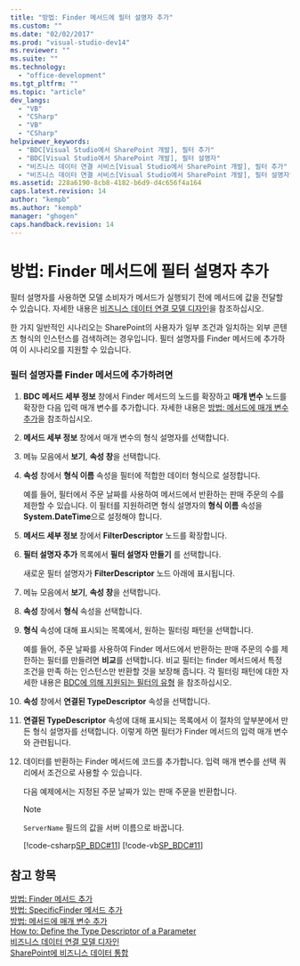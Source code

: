 ```yaml
---
title: "방법: Finder 메서드에 필터 설명자 추가"
ms.custom: ""
ms.date: "02/02/2017"
ms.prod: "visual-studio-dev14"
ms.reviewer: ""
ms.suite: ""
ms.technology: 
  - "office-development"
ms.tgt_pltfrm: ""
ms.topic: "article"
dev_langs: 
  - "VB"
  - "CSharp"
  - "VB"
  - "CSharp"
helpviewer_keywords: 
  - "BDC[Visual Studio에서 SharePoint 개발], 필터 추가"
  - "BDC[Visual Studio에서 SharePoint 개발], 필터 설명자"
  - "비즈니스 데이터 연결 서비스[Visual Studio에서 SharePoint 개발], 필터 추가"
  - "비즈니스 데이터 연결 서비스[Visual Studio에서 SharePoint 개발], 필터 설명자"
ms.assetid: 228a6190-8cb8-4182-b6d9-d4c656f4a164
caps.latest.revision: 14
author: "kempb"
ms.author: "kempb"
manager: "ghogen"
caps.handback.revision: 14
---
```

# 방법: Finder 메서드에 필터 설명자 추가
  필터 설명자를 사용하면 모델 소비자가 메서드가 실행되기 전에 메서드에 값을 전달할 수 있습니다.  자세한 내용은 [비즈니스 데이터 연결 모델 디자인](../sharepoint/designing-a-business-data-connectivity-model.md)을 참조하십시오.  
  
 한 가지 일반적인 시나리오는 SharePoint의 사용자가 일부 조건과 일치하는 외부 콘텐츠 형식의 인스턴스를 검색하려는 경우입니다.  필터 설명자를 Finder 메서드에 추가하여 이 시나리오를 지원할 수 있습니다.  
  
### 필터 설명자를 Finder 메서드에 추가하려면  
  
1.  **BDC 메서드 세부 정보** 창에서 Finder 메서드의 노드를 확장하고 **매개 변수** 노드를 확장한 다음 입력 매개 변수를 추가합니다.  자세한 내용은 [방법: 메서드에 매개 변수 추가](../sharepoint/how-to-add-a-parameter-to-a-method.md)을 참조하십시오.  
  
2.  **메서드 세부 정보** 창에서 매개 변수의 형식 설명자를 선택합니다.  
  
3.  메뉴 모음에서 **보기**, **속성 창**을 선택합니다.  
  
4.  **속성** 창에서 **형식 이름** 속성을 필터에 적합한 데이터 형식으로 설정합니다.  
  
     예를 들어, 필터에서 주문 날짜를 사용하여 메서드에서 반환하는 판매 주문의 수를 제한할 수 있습니다.  이 필터를 지원하려면 형식 설명자의 **형식 이름** 속성을 **System.DateTime**으로 설정해야 합니다.  
  
5.  **메서드 세부 정보** 창에서 **FilterDescriptor** 노드를 확장합니다.  
  
6.  **필터 설명자 추가** 목록에서 **필터 설명자 만들기** 를 선택합니다.  
  
     새로운 필터 설명자가 **FilterDescriptor** 노드 아래에 표시됩니다.  
  
7.  메뉴 모음에서 **보기**, **속성 창**을 선택합니다.  
  
8.  **속성** 창에서 **형식** 속성을 선택합니다.  
  
9. **형식** 속성에 대해 표시되는 목록에서, 원하는 필터링 패턴을 선택합니다.  
  
     예를 들어, 주문 날짜를 사용하여 Finder 메서드에서 반환하는 판매 주문의 수를 제한하는 필터를 만들려면 **비교**를 선택합니다.  비교 필터는 finder 메서드에서 특정 조건을 만족 하는 인스턴스만 반환할 것을 보장해 줍니다.  각 필터링 패턴에 대한 자세한 내용은 [BDC에 의해 지원되는 필터의 유형](http://go.microsoft.com/fwlink/?LinkId=169287) 을 참조하십시오.  
  
10. **속성** 창에서 **연결된 TypeDescriptor** 속성을 선택합니다.  
  
11. **연결된 TypeDescriptor** 속성에 대해 표시되는 목록에서 이 절차의 앞부분에서 만든 형식 설명자를 선택합니다.  이렇게 하면 필터가 Finder 메서드의 입력 매개 변수와 관련됩니다.  
  
12. 데이터를 반환하는 Finder 메서드에 코드를 추가합니다.  입력 매개 변수를 선택 쿼리에서 조건으로 사용할 수 있습니다.  
  
     다음 예제에서는 지정된 주문 날짜가 있는 판매 주문을 반환합니다.  
  
    > [!NOTE]  
    >  `ServerName` 필드의 값을 서버 이름으로 바꿉니다.  
  
     [!code-csharp[SP_BDC#11](../snippets/csharp/VS_Snippets_OfficeSP/sp_bdc/CS/bdcmodel1/salesorderservice.cs#11)]
     [!code-vb[SP_BDC#11](../snippets/visualbasic/VS_Snippets_OfficeSP/sp_bdc/VB/bdcmodel1/salesorderservice.vb#11)]  
  
## 참고 항목  
 [방법: Finder 메서드 추가](../sharepoint/how-to-add-a-finder-method.md)   
 [방법: SpecificFinder 메서드 추가](../sharepoint/how-to-add-a-specific-finder-method.md)   
 [방법: 메서드에 매개 변수 추가](../sharepoint/how-to-add-a-parameter-to-a-method.md)   
 [How to: Define the Type Descriptor of a Parameter](../sharepoint/how-to-define-the-type-descriptor-of-a-parameter.md)   
 [비즈니스 데이터 연결 모델 디자인](../sharepoint/designing-a-business-data-connectivity-model.md)   
 [SharePoint에 비즈니스 데이터 통합](../sharepoint/integrating-business-data-into-sharepoint.md)  
  
  